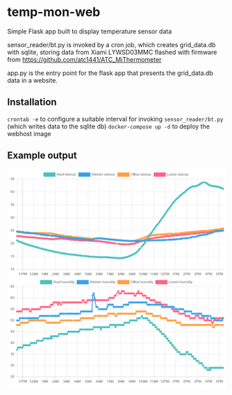 # temp-mon-web
Simple Flask app built to display temperature sensor data

sensor_reader/bt.py is invoked by a cron job, which creates grid_data.db with sqlite, storing data from Xiami LYWSD03MMC flashed with firmware from https://github.com/atc1441/ATC_MiThermometer

app.py is the entry point for the flask app that presents the grid_data.db data in a website.

## Installation

`crontab -e` to configure a suitable interval for invoking `sensor_reader/bt.py` (which writes data to the sqlite db)
`docker-compose up -d` to deploy the webhost image

## Example output

![Example output graph](https://github.com/emergentSushi/temp-mon-web/blob/main/output.png?raw=true)